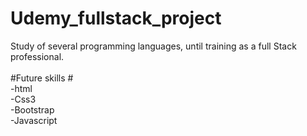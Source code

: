 # Udemy_fullstack_project
 Study of several programming languages, until training as a full Stack professional.
 <br>
 <br>
 #Future skills #
 <br>
 -html
 <br>
 -Css3
 <br>
 -Bootstrap
 <br>
 -Javascript
 <br>
